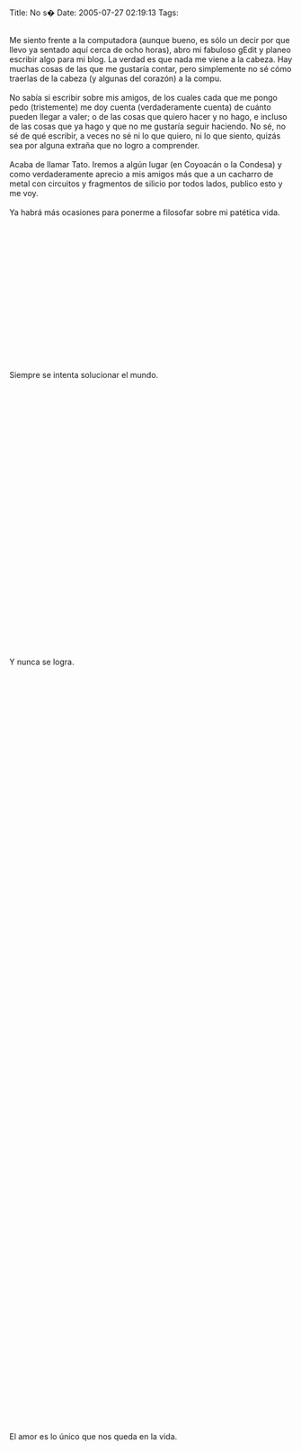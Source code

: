 Title: No s�
Date: 2005-07-27 02:19:13
Tags: 

<br/>
Me siento frente a la computadora (aunque bueno, es sólo un decir por
que llevo ya sentado aquí cerca de ocho horas), abro mi fabuloso gEdit
y planeo escribir algo para mi blog. La verdad es que nada me viene a
la cabeza. Hay muchas cosas de las que me gustaría contar, pero
simplemente no sé cómo traerlas de la cabeza (y algunas del corazón) a
la compu.<br/><br/>
No sabía si escribir sobre mis amigos, de los cuales cada que me pongo
pedo (tristemente) me doy cuenta (verdaderamente cuenta) de cuánto
pueden llegar a valer; o de las cosas que quiero hacer y no hago, e
incluso de las cosas que ya hago y que no me gustaría seguir haciendo.
No sé, no sé de qué escribir, a veces no sé ni lo que quiero, ni lo que
siento, quizás sea por alguna extraña que no logro a comprender.<br/><br/>
Acaba de llamar Tato. Iremos a algún lugar (en Coyoacán o la Condesa) y
como verdaderamente aprecio a mis amigos más que a un cacharro de metal
con circuitos y fragmentos de silicio por todos lados, publico esto y
me voy.<br/><br/>
Ya habrá más ocasiones para ponerme a filosofar sobre mi patética vida.<br/><br/><br/><br/><br/><br/><br/><br/><br/><br/><br/><br/><br/><br/><br/><br/><br/>
Siempre se intenta solucionar el mundo.<br/><br/><br/><br/><br/><br/><br/><br/><br/><br/><br/><br/><br/><br/><br/><br/><br/><br/><br/><br/><br/><br/><br/><br/><br/><br/><br/><br/><br/><br/>
Y nunca se logra.<br/><br/><br/><br/><br/><br/><br/><br/><br/><br/><br/><br/><br/><br/><br/><br/><br/><br/><br/><br/><br/><br/><br/><br/><br/><br/><br/><br/><br/><br/><br/><br/><br/><br/><br/><br/><br/><br/><br/><br/><br/><br/><br/><br/><br/><br/><br/><br/><br/><br/><br/><br/><br/><br/><br/><br/><br/><br/><br/><br/><br/><br/><br/><br/><br/><br/><br/><br/><br/><br/><br/><br/><br/><br/><br/><br/><br/><br/><br/><br/><br/>
El amor es lo único que nos queda en la vida.<br/><br/><br/><br/>
